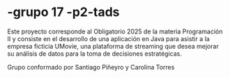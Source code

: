 # -grupo 17 -p2-tads
Este proyecto corresponde al Obligatorio 2025 de la materia Programación II y consiste en el desarrollo de una aplicación en Java para asistir a la empresa ficticia UMovie, una plataforma de streaming que desea mejorar su análisis de datos para la toma de decisiones estratégicas.

Grupo conformado por Santiago Piñeyro y Carolina Torres
